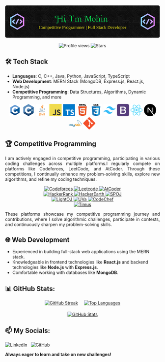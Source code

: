 ![Header](./github-header-image2.png "Header")

<div align="center">
    <img src="https://komarev.com/ghpvc/?username=Eklas-Mohin&style=flat-square&color=007ec6" alt="Profile views"/>
    <img src="https://img.shields.io/github/stars/Eklas-Mohin?style=social" alt="Stars"/>
</div>

## 🛠 Tech Stack

- **Languages**: C, C++, Java, Python, JavaScript, TypeScript
- **Web Development**: MERN Stack (MongoDB, Express.js, React.js, Node.js)
- **Competitive Programming**: Data Structures, Algorithms, Dynamic Programming, and more

<div align="center">
    <img src="https://raw.githubusercontent.com/github/explore/f3e22f0dca2be955676bc70d6214b95b13354ee8/topics/c/c.png" alg="c" style="max-width: 100%;" width="40" height="40">
    <img src="https://raw.githubusercontent.com/github/explore/180320cffc25f4ed1bbdfd33d4db3a66eeeeb358/topics/cpp/cpp.png" alg="cpp" style="max-width: 100%;" width="40" height="40">
    <img src= "https://raw.githubusercontent.com/github/explore/5b3600551e122a3277c2c5368af2ad5725ffa9a1/topics/java/java.png" alg="java"  style="max-width: 100%;" width="40" height="40">
    <img src="https://raw.githubusercontent.com/github/explore/80688e429a7d4ef2fca1e82350fe8e3517d3494d/topics/javascript/javascript.png" style="max-width: 100%;" width="40" height="40">
    <img src="https://raw.githubusercontent.com/devicons/devicon/55609aa5bd817ff167afce0d965585c92040787a/icons/typescript/typescript-original.svg" style="max-width: 100%;" width="40" height="40">
    <img src="https://raw.githubusercontent.com/devicons/devicon/master/icons/html5/html5-original-wordmark.svg" alt="html5" style="max-width: 100%;" width="40" height="40">
    <img src="https://raw.githubusercontent.com/devicons/devicon/master/icons/css3/css3-original-wordmark.svg" alt="css3" style="max-width: 100%;" width="40" height="40">
    <img src="https://github.com/devicons/devicon/blob/master/icons/tailwindcss/tailwindcss-original.svg" alt="tailwindcss" style="max-width: 100%;" width="40" height="40">
    <img src="https://raw.githubusercontent.com/github/explore/80688e429a7d4ef2fca1e82350fe8e3517d3494d/topics/bootstrap/bootstrap.png" style="max-width: 100%;" width="40" height="40">
    <img src="https://raw.githubusercontent.com/devicons/devicon/55609aa5bd817ff167afce0d965585c92040787a/icons/react/react-original.svg" style="max-width: 100%;" color= "blue" width="40" height="40">
    <img src="https://github.com/devicons/devicon/blob/master/icons/nextjs/nextjs-plain.svg" style="max-width: 100%; " width="40" height="40">
    <img src="https://github.com/devicons/devicon/blob/master/icons/mysql/mysql-original-wordmark.svg" alt="mysql" style="max-width: 100%;" width="40" height="40">
    <img src="https://raw.githubusercontent.com/devicons/devicon/55609aa5bd817ff167afce0d965585c92040787a/icons/git/git-original.svg" alt="git" style="max-width: 100%;" width="40" height="40">
</div>

## 🏆 Competitive Programming

<p align="justify">I am actively engaged in competitive programming, participating in various coding challenges across multiple platforms.I regularly compete on platforms like Codeforces, LeetCode, and AtCoder. Through these competitions, I continually enhance my problem-solving skills, explore new algorithms, and refine my coding techniques.</p>

<div align="center">
    <a href="https://codeforces.com/profile/MOHIN.CF">
        <img src="https://img.shields.io/badge/Codeforces-MOHIN.CF-2A8EBB?style=for-the-badge&logo=codeforces" alt="Codeforces">
    </a>
    <a href="https://leetcode.com/u/MOHIN_99/">
        <img src="https://img.shields.io/badge/Leetcode-MOHIN__99-F9A74D?style=for-the-badge&logo=leetcode" alt="Leetcode">
    </a>
    <a href="https://atcoder.jp/users/MOHIN">
        <img src="https://img.shields.io/badge/AtCoder-MOHIN-43A047?style=for-the-badge&logo=atcoder" alt="AtCoder">
    </a>
    <br/>
    <a href="https://www.hackerrank.com/profile/mohin030299">
        <img src="https://img.shields.io/badge/HackerRank-MOHIN-00B23A?style=for-the-badge&logo=hackerrank" alt="HackerRank">
    </a>
    <a href="https://www.hackerearth.com/@mohin030299/">
        <img src="https://img.shields.io/badge/HackerEarth-MOHIN-F6A5D7?style=for-the-badge&logo=hackerearth" alt="HackerEarth">
    </a>
    <a href="https://www.spoj.com/users/mohin/">
        <img src="https://img.shields.io/badge/SPOJ-MOHIN-E1E1E1?style=for-the-badge&logo=spoj" alt="SPOJ">
    </a>
    <br/>
    <a href="https://lightoj.com/user/mohin">
        <img src="https://img.shields.io/badge/LightOJ-MOHIN-8A1D73?style=for-the-badge&logo=lightoj" alt="LightOJ">
    </a>
    <a href="https://uhunt.onlinejudge.org/id/1643450">
        <img src="https://img.shields.io/badge/UVa-MOHIN-7B4B4B?style=for-the-badge&logo=uva" alt="UVa">
    </a>
    <a href="https://www.codechef.com/users/mohin_99">
        <img src="https://img.shields.io/badge/CodeChef-MOHIN-B5B5B5?style=for-the-badge&logo=codechef" alt="CodeChef">
    </a>
    <br/>
    <a href="https://acm.timus.ru/author.aspx?id=376114">
        <img src="https://img.shields.io/badge/Timus-MOHIN-FF6A28?style=for-the-badge&logo=timus" alt="Timus">
    </a>
</div>

<p align="justify">These platforms showcase my competitive programming journey and contributions, where I solve algorithmic challenges, participate in contests, and continuously sharpen my problem-solving skills.</p>

## 🌐 Web Development

- Experienced in building full-stack web applications using the MERN stack.
- Knowledgeable in frontend technologies like **React.js** and backend technologies like **Node.js** with **Express.js**.
- Comfortable working with databases like **MongoDB**.

## 📊 GitHub Stats:

<div align="center" style="display: flex; justify-content: center; align-items: center; gap: 20px;">
    <a href="https://github.com/Eklas-Mohin">
        <img src="http://github-readme-streak-stats.herokuapp.com?user=Eklas-Mohin&theme=tokyonight&background=0d1117&hide_border=true" alt="GitHub Streak" height="180"/>
    </a>
    <a href="https://github.com/Eklas-Mohin">
        <img src="https://github-readme-stats.vercel.app/api/top-langs/?username=Eklas-Mohin&layout=compact&theme=tokyonight&bg_color=00000000&hide_border=true" alt="Top Languages" height="180"/>
    </a>
</div>

<div align="center" style="margin-top: 20px;">
    <a href="https://github.com/Eklas-Mohin">
        <img alt="GitHub Stats" src="https://github-readme-stats.vercel.app/api?username=Eklas-Mohin&count_private=true&show_icons=true&hide_border=true&theme=tokyonight&bg_color=00000000" height="180"/>
    </a>
</div>

## 📫 My Socials:

[![LinkedIn](https://img.shields.io/badge/LinkedIn-My%20LinkedIn-blue?style=flat-square)](https://linkedin.com/in/) &nbsp;
[![GitHub](https://img.shields.io/badge/GitHub-Recursion-blue?style=flat-square)](https://github.com/Eklas-Mohin)

**Always eager to learn and take on new challenges!**
